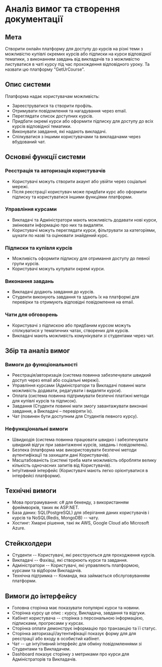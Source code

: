 # Аналіз вимог та створення документації

## Мета

Створити онлайн платформу для доступу до курсів на різні теми з можливістю купівлі окремих курсів або підписки на курси відповідної тематики, з виконанням завдань від викладачів та з можливістю листуватися в чаті курсу під час прохождення відповідного уроку. Та назвати цю платформу "GetUrCourse".  

## Опис системи

Платформа надає користувачам можливість:
- Зареєструватися та створити профіль.  
- Отримувати повідомлення та нагадування через email.  
- Переглядати список доступних курсів.  
- Придбати окремі курси або оформити підписку для доступу до всіх курсів відповідної тематики.  
- Виконувати завдання, які надають викладачі.  
- Спілкуватися з іншими користувачами та викладачами через вбудований чат.  

## Основні функції системи

### Реєстрація та авторизація користувачів  
- Користувачі можуть створити акаунт або увійти через соціальні мережі.  
- Після реєстрації користувач може придбати курс або оформити підписку та користуватися іншими функціями платформи.  

### Управління курсами  
- Викладачі та Адміністратори мають можливість додавати нові курси, змінювати інформацію про них та видаляти.  
- Користувачі можуть переглядати курси, фільтрувати за категоріями, шукати по назві та оцінювати знайдений курс.  

### Підписки та купівля курсів  
- Можливість оформити підписку для отримання доступу до певної групи курсів.  
- Користувачі можуть купувати окремі курси.  

### Виконання завдань  
- Викладачі додають завдання до курсів.  
- Студенти виконують завдання та здають їх на платформі для перевірки та отримують відповідні повідомлення на email.  

### Чати для обговорень  
- Користувачі з підпискою або придбаним курсом можуть спілкуватися у тематичних чатах, створених для курсів.  
- Викладачі мають можливість комунікувати зі студентами через чат.  


## Збір та аналіз вимог

### Вимоги до функціональності
- Реєстрація/авторизація (система повинна забезпечувати швидкий доступ через email або соціальні мережі).  
- Управління курсами (Адміністратори та Викладачі повинні мати можливість додавати, редагувати і видаляти курси).  
- Оплата (система повинна підтримувати безпечні платіжні методи для купівлі курсів та підписок).  
- Завдання (Студенти повинні мати змогу завантажувати виконані завдання, а Викладачі – перевіряти їх).  
- Чат (повинен бути доступним для Студентів певного курсу).  

### Нефункціональні вимоги
- Швидкодія (система повинна працювати швидко і забезпечувати швидкий відгук при завантаженні курсів, завдань і повідомлень).  
- Безпека (платформа має використовувати безпечні методи аутентифікації та захищати дані Користувачів).  
- Масштабованість (системі треба мати можливість обробляти велику кількість одночасних запитів від Користувачів).  
- Інтуїтивний інтерфейс (Користувачі мають легко орієнтуватися в інтерфейсі платформи).  

## Технічні вимоги  
- Мова програмування: c# для бекенду, з використанням фреймворків, таких як ASP.NET.  
- База даних: SQL(PostgreSQL) для зберігання даних користувачів і курсів та NoSQL(Redis, MongoDB) -- чату.  
- Хостинг: Хмарні рішення, такі як AWS, Google Cloud або Microsoft Azure.  

## Стейкхолдери
- Студенти -- Користувачі, які реєструються для проходження курсів.  
- Викладачі -- Фахівці, які створюють курси та завдання.  
- Адміністратори -- Користувачі, які управляють платформою, курсами та відбором Викладачів.  
- Технічна підтримка -- Команда, яка займається обслуговуванням платформи.  

## Вимоги до інтерфейсу  
- Головна сторінка має показувати популярні курси та новини.  
- Сторінка курсу це опис : курсу, Викладача, завдання та відгуки.   
- Кабінет користувача -- сторінка з персональною інформацією, підписками, прогресами у курсах.  
- Сторінка оплати демонструє інформацію про транзакцію та її статус.  
- Сторінка авторизації/аутентифікації показує форму для для реєстрації або входу в особистий кабінет.  
- Чат -- це інтуїтивний інтерфейс для обміну повідомленнями зі Студентами та Викладачем.  
- Dashboard показує сторінку з метриками про курси для Адміністраторів та Викладачів.

